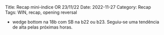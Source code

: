 Title: Recap mini-índice OR 23/11/22
Date: 2022-11-27
Category: Recap
Tags: WIN, recap, opening reversal

* wedge bottom na 18b com SB na b22 ou b23. Seguiu-se uma tendência de alta pelas próximas horas.
